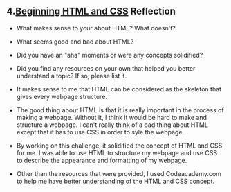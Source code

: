 ## 4.[Beginning HTML and CSS](4_beginning_HTML_CSS/readme.mc) Reflection

* What makes sense to your about HTML? What doesn't? 
* What seems good and bad about HTML?
* Did you have an "aha" moments or were any concepts solidified?
* Did you find any resources on your own that helped you better understand a topic? If so, please list it.


* It makes sense to me that HTML can be considered as the skeleton that gives every webpage structure. 

* The good thing about HTML is that it is really important in the process of making a webpage. Without it, I think it would be hard to make and structure a webpage. I can't really think of a bad thing about HTML except that it has to use CSS in order to syle the webpage.

* By working on this challenge, it solidified the concept of HTML and CSS for me. I was able to use HTML to structure my webpage and use CSS to describe the appearance and formatting of my webpage.

* Other than the resources that were provided, I used Codeacademy.com to help me have better understanding of the HTML and CSS concept. 
